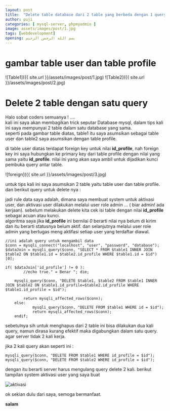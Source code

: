 ```yaml
---
layout: post
title:  "Delete table database dari 2 table yang berbeda dengan 1 query inner join"
author: puji
categories: [ mysql-server, phpmyadmin ]
image: assets/images/post/1.jpg
tags: [webdevelopment]
opening: بسم الله الرحمن الرحيم
---  
```

# gambar table user dan table profile
![Table1]({{ site.url }}/assets/images/post/1.jpg)
![Table2]({{ site.url }}/assets/images/post/2.jpg)


# Delete 2 table dengan satu query  

Halo sobat coders semuanya ! ....  
kali ini saya akan membagikan trick seputar Database mysql, dalam tips kali ini saya mempunyai 2 table dalam satu database yang sama.  
seperti pada gambar table diatas, table1 itu saya asumsikan sebagai table user dan table2 saya asumsikan dengan table profile.  

di table user diatas terdapat foreign key untuk nilai **id_profile**, nah foreign key ini saya hubungkan ke primary key dari table profile dengan nilai yang sama yaitu **id_profile**. nilai ini yang akan saya ambil untuk dijadikan kunci pembuka query antar table.  


![foreign]({{ site.url }}/assets/images/post/3.jpg)  

untuk tips kali ini saya asumsikan 2 table yaitu table user dan table profile.  
dan berikut query untuk delete nya :  

jadi rule data saya adalah, dimana saya membuat system untuk aktivasi user, dan aktivasi user dilakukan melalui user role admin ... ( biar admin! ada kerjaan). sebelum melakukan delete kita cek isi table dengan nilai **id_profile** sebagai acuan atau kunci.  
algoritma saya jika **id_profile** ini bernilai *0* berarti nilai nya belum di kirim dan itu berarti statusnya belum aktif. dan selanjutnya melalui user role admin yang bertugas meng aktifasi setiap user yang terdaftar diawal.

```
//ini adalah query untuk mengambil data
$conn = mysqli_connect("localhost", "user", "password", "database");
$dataJoin = mysqli_query($conn, "SELECT * FROM $table1 INNER JOIN $table2 ON $table1.id = $table2.id_profile WHERE $table1.id = $id")[0];

if( $dataJoin['id_profile'] != 0 ):
		//echo true." = Benar "; die;

	mysqli_query($conn, "DELETE $table1, $table2 FROM $table1 INNER JOIN $table2 ON $table1.id_profile=$table2.id_profile WHERE $table1.id_profile = $id");

		return mysqli_affected_rows($conn);
	else:
			mysqli_query($conn, "DELETE FROM $table1 WHERE id = $id");
			return mysqli_affected_rows($conn);
	endif; 
```  

sebetulnya sih untuk menghapus dari 2 table ini bisa dilakukan dua kali query, namun dirasa kurang efektif maka digabungkan dalam satu query. agar server tidak 2 kali kerja.  

jika 2 kali query akan seperti ini :  
```
mysqli_query($conn, "DELETE FROM $table1 WHERE id_profile = $id");
mysqli_query($conn, "DELETE FROM $table2 WHERE id_profile = $id");
```  

dengan itu berarti server harus mengulang query delete 2 kali. berikut tampilan system aktivasi user yang saya buat  


![aktivasi]({{site.url}}/assets/images/post/4.jpg)  

ok sekian dulu dari saya, semoga bermanfaat.

**salam**


